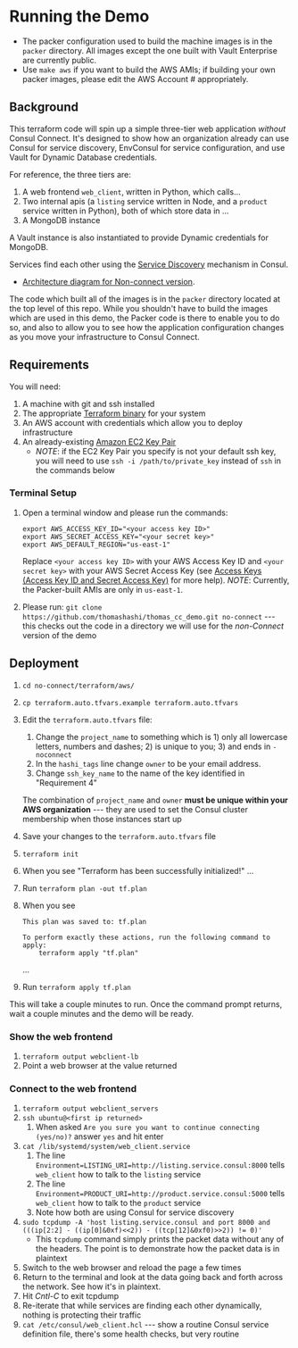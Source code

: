 # Running the Demo

- The packer configuration used to build the machine images is in the `packer` directory. All images except the one built with Vault Enterprise are currently public.
- Use `make aws` if you want to build the AWS AMIs; if building your own packer images, please edit the AWS Account # appropriately.

## Background

This terraform code will spin up a simple three-tier web application _without_ Consul Connect.
It's designed to show how an organization already can use Consul for service discovery, EnvConsul for service configuration, and use Vault for Dynamic Database credentials.

For reference, the three tiers are:

 1. A web frontend `web_client`, written in Python, which calls...
 2. Two internal apis (a `listing` service written in Node, and a `product` service written in Python), both of which store data in ...
 3. A MongoDB instance

 A Vault instance is also instantiated to provide Dynamic credentials for MongoDB.

Services find each other using the [Service Discovery](https://www.consul.io/discovery.html) mechanism in Consul.
- [Architecture diagram for Non-connect version](../../diagrams/Consul-demo-No-connect.png).

The code which built all of the images is in the `packer` directory located at the top level of this repo. While you shouldn't have to build the images which are used in this demo, the Packer code is there to enable you to do so, and also to allow you to see how the application configuration changes as you move your infrastructure to Consul Connect.

## Requirements

You will need:
 1. A machine with git and ssh installed
 2. The appropriate [Terraform binary](https://www.terraform.io/downloads.html) for your system
 3. An AWS account with credentials which allow you to deploy infrastructure
 4. An already-existing [Amazon EC2 Key Pair](https://docs.aws.amazon.com/AWSEC2/latest/UserGuide/ec2-key-pairs.html)
    - *NOTE*: if the EC2 Key Pair you specify is not your default ssh key, you will need to use `ssh -i /path/to/private_key` instead
      of `ssh` in the commands below

### Terminal Setup

 1. Open a terminal window and please run the commands:
    ```
    export AWS_ACCESS_KEY_ID="<your access key ID>"
    export AWS_SECRET_ACCESS_KEY="<your secret key>"
    export AWS_DEFAULT_REGION="us-east-1"
    ```
    Replace `<your access key ID>` with your AWS Access Key ID and `<your secret key>` with your AWS Secret Access Key (see [Access Keys (Access Key ID and Secret Access Key)](https://docs.aws.amazon.com/general/latest/gr/aws-sec-cred-types.html#access-keys-and-secret-access-keys) for more help). *NOTE*: Currently, the Packer-built AMIs are only in `us-east-1`.

 2. Please run: `git clone https://github.com/thomashashi/thomas_cc_demo.git no-connect` --- this checks out the code in a directory we will use for the _non-Connect_ version of the demo

## Deployment

 1. `cd no-connect/terraform/aws/`
 2. `cp terraform.auto.tfvars.example terraform.auto.tfvars`
 3. Edit the `terraform.auto.tfvars` file:
    1. Change the `project_name` to something which is 1) only all lowercase letters, numbers and dashes; 2) is unique to you; 3) and ends in `-noconnect`
    2. In the `hashi_tags` line change `owner` to be your email address.
    3. Change `ssh_key_name` to the name of the key identified in "Requirement 4"

    The combination of `project_name` and `owner` **must be unique within your AWS organization** --- they are used to set the Consul cluster membership when those instances start up
 4. Save your changes to the `terraform.auto.tfvars` file
 5. `terraform init`
 6. When you see "Terraform has been successfully initialized!" ...
 7. Run `terraform plan -out tf.plan`
 8. When you see
    ```
    This plan was saved to: tf.plan

    To perform exactly these actions, run the following command to apply:
        terraform apply "tf.plan"
    ```
    ...
 9. Run `terraform apply tf.plan`

This will take a couple minutes to run. Once the command prompt returns, wait a couple minutes and the demo will be ready.

### Show the web frontend

 1. `terraform output webclient-lb`
 2. Point a web browser at the value returned

### Connect to the web frontend

 1. `terraform output webclient_servers`
 2. `ssh ubuntu@<first ip returned>`
    1. When asked `Are you sure you want to continue connecting (yes/no)?` answer `yes` and hit enter
 3. `cat /lib/systemd/system/web_client.service`
    1. The line `Environment=LISTING_URI=http://listing.service.consul:8000` tells `web_client` how to talk to the `listing` service
    2. The line `Environment=PRODUCT_URI=http://product.service.consul:5000` tells `web_client` how to talk to the `product` service
    3. Note how both are using Consul for service discovery
 4. `sudo tcpdump -A 'host listing.service.consul and port 8000 and (((ip[2:2] - ((ip[0]&0xf)<<2)) - ((tcp[12]&0xf0)>>2)) != 0)'`
    - This `tcpdump` command simply prints the packet data without any of the headers. The point is to demonstrate how the packet
      data is in plaintext
 5. Switch to the web browser and reload the page a few times
 6. Return to the terminal and look at the data going back and forth across the network. See how it's in plaintext.
 7. Hit _Cntl-C_ to exit tcpdump
 8. Re-iterate that while services are finding each other dynamically, nothing is protecting their traffic
 9. `cat /etc/consul/web_client.hcl` --- show a routine Consul service definition file, there's some health checks, but very routine
